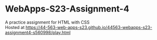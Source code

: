 # WebApps-S23-Assignment-4
A practice assignment for HTML with CSS
<br>
Hosted at https://44-563-web-apps-s23.github.io/44563-webapps-s23-assignment4-s560998/play.html
